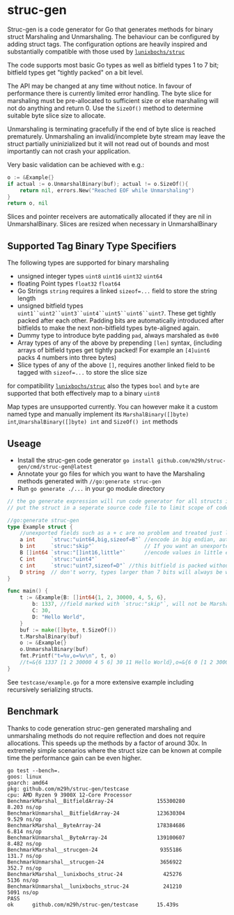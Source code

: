 # struc-gen
Struc-gen is a code generator for Go that generates methods for binary struct Marshaling and Unmarshaling. The behaviour can be configured by adding struct tags. The configuration options are heavily inspired and substantially compatible with those used by [`lunixbochs/struc`](https://github.com/lunixbochs/struc)

The code supports most basic Go types as well as bitfield types 1 to 7 bit; bitfield types get "tightly packed" on a bit level.

The API may be changed at any time without notice. In favour of performance there is currently limited error handling. The byte slice for marshaling must be pre-allocated to sufficient size or else marshaling will not do anything and return 0. Use the `SizeOf()` method to determine suitable byte slice size to allocate.

Unmarshaling is terminating gracefully if the end of byte slice is reached prematurely. Unmarshaling an invalid/incomplete byte stream may leave the struct partially uninizialized but it will not read out of bounds and most importantly can not crash your application.

Very basic validation can be achieved with e.g.:
```go
o := &Example{}  
if actual := o.UnmarshalBinary(buf); actual != o.SizeOf(){
	return nil, errors.New("Reached EOF while Unmarshaling")
}
return o, nil
```
Slices and pointer receivers are automatically allocated if they are nil in UnmarshalBinary. Slices are resized when necessary in UnmarshalBinary
## Supported Tag Binary Type Specifiers

The following types are supported for binary marshaling
 - unsigned integer types `uint8` `uint16` `uint32` `uint64` 
 - floating Point types `float32` `float64` 
 - Go Strings `string` requires a linked `sizeof=...` field to store the string length
 - unsigned bitfield types `uint1``uint2``uint3``uint4``uint5``uint6``uint7`. These get tightly packed after each other. Padding bits are automatically introduced after bitfields to make the next non-bitfield types byte-aligned again.
 - Dummy type to introduce byte padding `pad`, always marshaled as `0x00`
 - Array types of any of the above by prepending `[len]` syntax, (including arrays of bitfield types get tightly packed! For example an `[4]uint6` packs 4 numbers into three bytes)
 - Slice types of any of the above `[]`, requires another linked field to be tagged with `sizeof=...` to store the slice size

for compatibility [`lunixbochs/struc`](https://github.com/lunixbochs/struc) also the types `bool` and `byte` are supported that both effectively map to a binary `uint8`

Map types are unsupported currently. You can however make it a custom named type and manually implement its `MarshalBinary([]byte) int`,`UnarshalBinary([]byte) int` and `SizeOf() int` methods

## Useage
- Install the struc-gen code generator `go install github.com/m29h/struc-gen/cmd/struc-gen@latest`
- Annotate your go files for which you want to have the Marshaling methods generated with `//go:generate struc-gen`
- Run `go generate ./...` in your go module directory

```go
// the go generate expression will run code generator for all structs in this file.
// put the struct in a seperate source code file to limit scope of code generation and avoid syntax errors while parsing file for code generation

//go:generate struc-gen
type Example struct {
	//unexported fields such as a + c are no problem and treated just like exported fields
	a int     `struc:"uint64,big,sizeof=B"` //encode in big endian, automatically set to length of slice B
	b int     `struc:"skip"`                // If you want an unexported field to not be marshaled just tag it with "skip"
	B []int64 `struc:"[]int16,little"`      //encode values in little endian
	C int     `struc:"uint4"`
	c int     `struc:"uint7,sizeof=D"` //this bitfield is packed without gap after C and wraps across byte boundary
	D string  // don't worry, types larger than 7 bits will always be written byte-aligned
}
```

```go
func main() {
	t := &Example{B: []int64{1, 2, 30000, 4, 5, 6},
		b: 1337, //field marked with `struc:"skip"`, will not be Marshaled
		C: 30,
		D: "Hello World",
	}
	buf := make([]byte, t.SizeOf())
	t.MarshalBinary(buf)
	o := &Example{}
	o.UnmarshalBinary(buf)
	fmt.Printf("t=%v,o=%v\n", t, o)
	//t=&{6 1337 [1 2 30000 4 5 6] 30 11 Hello World},o=&{6 0 [1 2 30000 4 5 6] 14 11 Hello World}
}
```

See `testcase/example.go` for a more extensive example including recursively serializing structs.

## Benchmark
Thanks to code generation struc-gen generated marshaling and unmarshaling methods do not require reflection and does not require allocations. This speeds up the methods by a factor of around 30x. In extremely simple scenarios where the struct size can be known at compile time the performance gain can be even higher.

```
go test --bench=.
goos: linux
goarch: amd64
pkg: github.com/m29h/struc-gen/testcase
cpu: AMD Ryzen 9 3900X 12-Core Processor            
BenchmarkMarshal__BitfieldArray-24              155300280                8.203 ns/op
BenchmarkUnmarshal__BitfieldArray-24            123630304                9.529 ns/op
BenchmarkMarshal__ByteArray-24                  178384686                6.814 ns/op
BenchmarkUnmarshal__ByteArray-24                139100607                8.482 ns/op
BenchmarkMarshal__strucgen-24                    9355186               131.7 ns/op
BenchmarkUnmarshal__strucgen-24                  3656922               352.7 ns/op
BenchmarkMarshal__lunixbochs_struc-24             425276              5136 ns/op
BenchmarkUnmarshal__lunixbochs_struc-24           241210              5091 ns/op
PASS
ok      github.com/m29h/struc-gen/testcase      15.439s
```